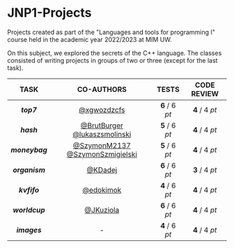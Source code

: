 # JNP1-Projects
Projects created as part of the "Languages and tools for programming I" course held in the academic year 2022/2023 at MIM UW.

On this subject, we explored the secrets of the C++ language. The classes consisted of writing projects in groups of two or three (except for the last task).

| TASK           | CO-AUTHORS                                   | TESTS          | CODE REVIEW    |
| :------------: | :------------------------------------------: | :------------: | :------------: |
| **_top7_**     | [@xgwozdzcfs](https://github.com/xgwozdzcfs) | **6** / 6 _pt_ | **4** / 4 _pt_ |
| **_hash_**     | [@BrutBurger](https://github.com/BrutBurger)   [@lukaszsmolinski](https://github.com/lukaszsmolinski)     | **5** / 6 _pt_ | **4** / 4 _pt_ |
| **_moneybag_** | [@SzymonM2137](https://github.com/SzymonM2137) [@SzymonSzmigielski](https://github.com/SzymonSzmigielski) | **5** / 6 _pt_ | **4** / 4 _pt_ |
| **_organism_** | [@KDadej](https://github.com/KDadej)         | **6** / 6 _pt_ | **3** / 4 _pt_ |
| **_kvfifo_**   | [@edokimok](https://github.com/edokimok)     | **4** / 6 _pt_ | **4** / 4 _pt_ |
| **_worldcup_** | [@JKuziola](https://github.com/JKuziola)     | **6** / 6 _pt_ | **4** / 4 _pt_ |
| **_images_**   | -                                            | **4** / 6 _pt_ | **4** / 4 _pt_ |
